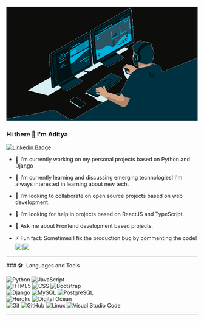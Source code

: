 ![Github](https://raw.githubusercontent.com/aditya269/aditya269/master/user%20(2).gif)

  
### Hi there 👋 I'm Aditya

[![Linkedin Badge](https://img.shields.io/badge/-aditya-blue?style=plastic-square&logo=Linkedin&logoColor=white&link=https://www.linkedin.com/in/aditya-maharana-a9094b1a4/)](https://www.linkedin.com/in/aditya-maharana-a9094b1a4/)

- 🔭 I’m currently working on my personal projects based on Python and Django
- 🌱 I’m currently learning and discussing emerging technologies! I'm always interested in learning about new tech.
- 👯 I’m looking to collaborate on open source projects based on web development.
- 🤔 I’m looking for help in projects based on ReactJS and TypeScript.
- 💬 Ask me about Frontend development based projects.


- ⚡ Fun fact: Sometimes I fix the production bug by commenting the code!
  <img src="https://github-readme-stats.vercel.app/api?username=aditya269&&show_icons=true&count_private=true&theme=radical">|<img src="https://github-readme-streak-stats.herokuapp.com/?user=aditya269&theme=radical">
  



<hr>
### 🛠 &nbsp;Languages and Tools

  ![Python](https://img.shields.io/badge/-Python-333333?style=flat&logo=python)
  ![JavaScript](https://img.shields.io/badge/-JavaScript-333333?style=flat&logo=javascript)  
  ![HTML5](https://img.shields.io/badge/-HTML5-333333?style=flat&logo=HTML5)
  ![CSS](https://img.shields.io/badge/-CSS-333333?style=flat&logo=CSS3&logoColor=1572B6)
  ![Bootstrap](https://img.shields.io/badge/-Bootstrap-333333?style=flat&logo=bootstrap&logoColor=563D7C)  
  ![Django](https://img.shields.io/badge/-Django-092E20?style=flat&logo=django) 
  ![MySQL](https://img.shields.io/badge/-MySQL-333333?style=flat&logo=mysql)
  ![PostgreSQL](https://img.shields.io/badge/-PostgreSQL-336791?style=flat&logo=PostgreSQL)  
  ![Heroku](https://img.shields.io/badge/-Heroku-430098?style=flat&logo=heroku)
  ![Digital Ocean](https://img.shields.io/badge/-Digital%20Ocean-333333?style=flat&logo=digitalocean)  
  ![Git](https://img.shields.io/badge/-Git-333333?style=flat&logo=git)
  ![GitHub](https://img.shields.io/badge/-GitHub-333333?style=flat&logo=github)
  ![Linux](https://img.shields.io/badge/-Linux-003366?style=flat&logo=linux)
  ![Visual Studio Code](https://img.shields.io/badge/-Visual%20Studio%20Code-333333?style=flat&logo=visual-studio-code&logoColor=007ACC)
    

---
</tbody>
</table>








<!--
**aditya269/aditya269** is a ✨ _special_ ✨ repository because its `README.md` (this file) appears on your GitHub profile.






